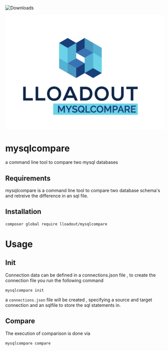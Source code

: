 ![Downloads](https://img.shields.io/packagist/dt/lloadout/mysqlcompare.svg?style=flat-square)

<p align="center">
    <img src="https://github.com/LLoadout/assets/blob/master/LLoadout_mysqlcompare.png" width="500" title="LLoadout logo">
</p>

# mysqlcompare
a command line tool to compare two mysql databases


## Requirements

mysqlcompare is a command line tool to compare two database schema's and retreive the difference in an sql file.

## Installation

```shell
composer global require lloadout/mysqlcompare
```

# Usage

## Init

Connection data can be defined in a connections.json file , to create the connection file you run the following command

```shell
mysqlcompare init
```

a `connections.json` file will be created , specifying a source and target connection and an sqlfile to store the sql statements in.

## Compare

The execution of comparison is done via 

```shell
mysqlcompare compare
```
